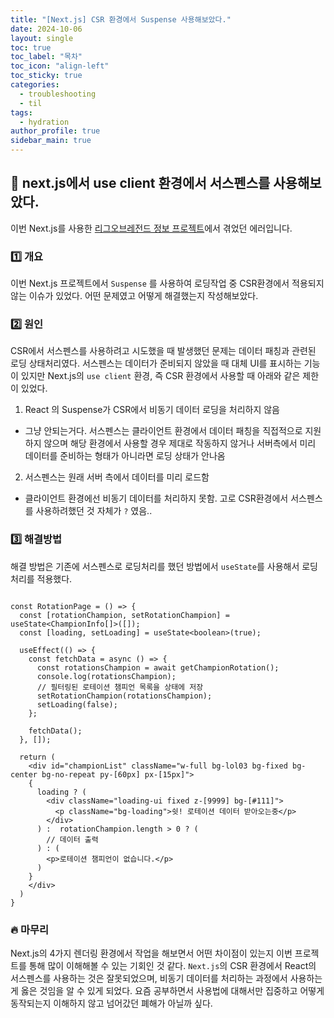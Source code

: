 ```yaml
---
title: "[Next.js] CSR 환경에서 Suspense 사용해보았다."
date: 2024-10-06
layout: single
toc: true
toc_label: "목차"
toc_icon: "align-left"
toc_sticky: true
categories:
  - troubleshooting
  - til
tags:
  - hydration
author_profile: true
sidebar_main: true
---
```


## :ledger: next.js에서 use client 환경에서 서스펜스를 사용해보았다.
이번 Next.js를 사용한 [리그오브레전드 정보 프로젝트](https://rarrit.github.io/mini/til/next-lol06/)에서 겪었던 에러입니다.

### :one: 개요
이번 Next.js 프로젝트에서 `Suspense` 를 사용하여 로딩작업 중 CSR환경에서 적용되지 않는 이슈가 있었다. 어떤 문제였고 어떻게 해결했는지 작성해보았다.

### :two: 원인
CSR에서 서스펜스를 사용하려고 시도했을 때 발생했던 문제는 데이터 패칭과 관련된 로딩 상태처리였다. 서스펜스는 데이터가 준비되지 않았을 때 대체 UI를 표시하는 기능이 있지만 Next.js의 `use client` 환경, 즉 CSR 환경에서 사용할 때 아래와 같은 제한이 있었다.

1. React 의 Suspense가 CSR에서 비동기 데이터 로딩을 처리하지 않음
  - 그냥 안되는거다. 서스펜스는 클라이언트 환경에서 데이터 패칭을 직접적으로 지원하지 않으며 해당 환경에서 사용할 경우 제대로 작동하지 않거나 서버측에서 미리 데이터를 준비하는 형태가 아니라면 로딩 상태가 안나옴
2. 서스펜스는 원래 서버 측에서 데이터를 미리 로드함
  - 클라이언트 환경에선 비동기 데이터를 처리하지 못함. 고로 CSR환경에서 서스펜스를 사용하려했던 것 자체가 `?` 였음..

### :three: 해결방법
해결 방법은 기존에 서스펜스로 로딩처리를 했던 방법에서 `useState`를 사용해서 로딩 처리를 적용했다. 

```tsx

const RotationPage = () => {
  const [rotationChampion, setRotationChampion] = useState<ChampionInfo[]>([]); 
  const [loading, setLoading] = useState<boolean>(true);
  
  useEffect(() => {
    const fetchData = async () => {
      const rotationsChampion = await getChampionRotation();
      console.log(rotationsChampion);
      // 필터링된 로테이션 챔피언 목록을 상태에 저장
      setRotationChampion(rotationsChampion);
      setLoading(false);
    };

    fetchData();
  }, []);
  
  return (
    <div id="championList" className="w-full bg-lol03 bg-fixed bg-center bg-no-repeat py-[60px] px-[15px]">
    { 
      loading ? (
        <div className="loading-ui fixed z-[9999] bg-[#111]">
          <p className="bg-loading">쉿! 로테이션 데이터 받아오는중</p>
        </div>
      ) :  rotationChampion.length > 0 ? (
        // 데이터 출력
      ) : (
        <p>로테이션 챔피언이 없습니다.</p>
      )
    }
    </div>
  )
}
```


### :fire: 마무리
Next.js의 4가지 렌더링 환경에서 작업을 해보면서 어떤 차이점이 있는지 이번 프로젝트를 통해 많이 이해해볼 수 있는 기회인 것 같다. `Next.js`의 CSR 환경에서 React의 서스펜스를 사용하는 것은 잘못되었으며, 비동기 데이터를 처리하는 과정에서 사용하는게 옳은 것임을 알 수 있게 되었다. 요즘 공부하면서 사용법에 대해서만 집중하고 어떻게 동작되는지 이해하지 않고 넘어갔던 폐해가 아닐까 싶다. 